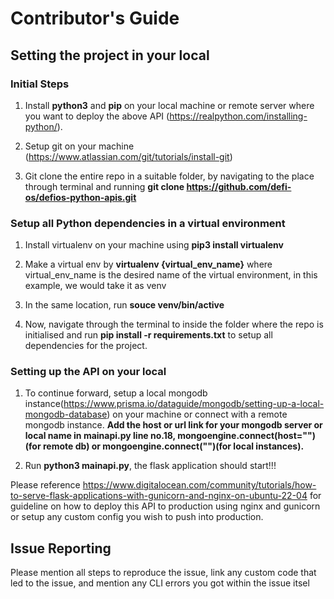 
# Contributor's Guide

## Setting the project in your local

### Initial Steps

1. Install **python3** and **pip** on your local machine or remote server where you want to deploy the above API (https://realpython.com/installing-python/).

2. Setup git on your machine (https://www.atlassian.com/git/tutorials/install-git)

3. Git clone the entire repo  in a suitable folder, by navigating to the place through terminal and running **git clone https://github.com/defi-os/defios-python-apis.git**

### Setup all Python dependencies in a virtual environment

1) Install virtualenv on your machine using **pip3 install virtualenv**

2) Make a virtual env by **virtualenv {virtual_env_name}** where virtual_env_name is the desired name of the virtual environment, in this example, we would take it as venv

3) In the same location, run **souce venv/bin/active**

4) Now, navigate through the terminal to inside the  folder where the repo is initialised and run **pip install -r requirements.txt** to setup all dependencies for the project.

### Setting up the API on your local

1) To continue forward, setup a local mongodb instance(https://www.prisma.io/dataguide/mongodb/setting-up-a-local-mongodb-database) on your machine or connect with a remote mongodb instance. **Add the host or url link for your mongodb server or local name in mainapi.py line no.18, mongoengine.connect(host="")(for remote db) or mongoengine.connect("")(for local instances).**

5) Run **python3 mainapi.py**, the flask application should start!!! 

Please reference https://www.digitalocean.com/community/tutorials/how-to-serve-flask-applications-with-gunicorn-and-nginx-on-ubuntu-22-04 for guideline on how to deploy this API to production using nginx and gunicorn or setup any custom config you wish to push into production.


## Issue Reporting

Please mention all steps to reproduce the issue, link any custom code that led to the issue, and mention any CLI errors you got within the issue itsel


